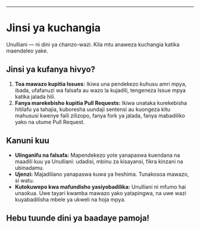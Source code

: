 -----
# Jinsi ya kuchangia

Unulliani — ni dini ya chanzo-wazi. Kila mtu anaweza kuchangia katika maendeleo yake.

## Jinsi ya kufanya hivyo?

1. **Toa mawazo kupitia Issues:** Ikiwa una pendekezo kuhusu amri mpya, ibada, ufafanuzi wa falsafa au wazo la kujadili, tengeneza Issue mpya katika jalada hili.  
2. **Fanya marekebisho kupitia Pull Requests:** Ikiwa unataka kurekebisha hitilafu ya tahajia, kuboresha uundaji sentensi au kuongeza kitu mahususi kwenye faili zilizopo, fanya fork ya jalada, fanya mabadiliko yako na utume Pull Request.

## Kanuni kuu

- **Ulinganifu na falsafa:** Mapendekezo yote yanapaswa kuendana na maadili kuu ya Unulliani: udadisi, mbinu za kisayansi, fikra kinzani na ubinadamu.  
- **Ujenzi:** Majadiliano yanapaswa kuwa ya heshima. Tunakosoa mawazo, si watu.  
- **Kutokuwepo kwa mafundisho yasiyobadilika:** Unulliani ni mfumo hai unaokua. Uwe tayari kwamba mawazo yako yatapingwa, na uwe wazi kuyabadilisha mbele ya ukweli na hoja mpya.

Hebu tuunde dini ya baadaye pamoja! 
-----
